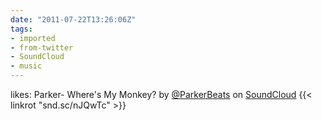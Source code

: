 ```yaml
---
date: "2011-07-22T13:26:06Z"
tags:
- imported
- from-twitter
- SoundCloud
- music
---
```

likes: Parker- Where's My Monkey? by [@ParkerBeats](/twitter/#/ParkerBeats) on [SoundCloud](/tags/SoundCloud) {{< linkrot "snd.sc/nJQwTc" >}}
